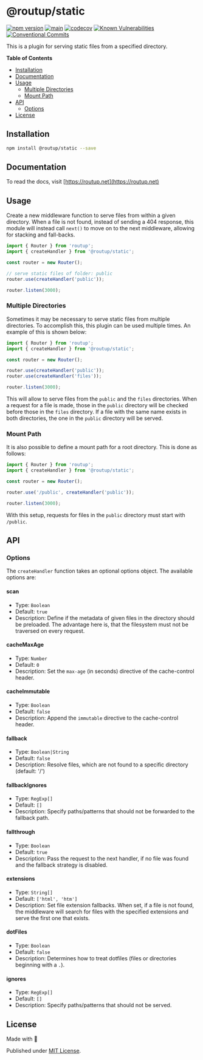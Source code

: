 # @routup/static

[![npm version](https://badge.fury.io/js/@routup%2Fstatic.svg)](https://badge.fury.io/js/@routup%2Fstatic)
[![main](https://github.com/Tada5hi/routup/actions/workflows/main.yml/badge.svg)](https://github.com/Tada5hi/routup/actions/workflows/main.yml)
[![codecov](https://codecov.io/gh/tada5hi/routup/branch/master/graph/badge.svg?token=CLIA667K6V)](https://codecov.io/gh/tada5hi/routup)
[![Known Vulnerabilities](https://snyk.io/test/github/Tada5hi/routup/badge.svg)](https://snyk.io/test/github/Tada5hi/routup)
[![Conventional Commits](https://img.shields.io/badge/Conventional%20Commits-1.0.0-%23FE5196?logo=conventionalcommits&logoColor=white)](https://conventionalcommits.org)

This is a plugin for serving static files from a specified directory.

**Table of Contents**

- [Installation](#installation)
- [Documentation](#documentation)
- [Usage](#usage)
  - [Multiple Directories](#multiple-directories)
  - [Mount Path](#mount-path)
- [API](#api)
  - [Options](#options)
- [License](#license)

## Installation

```bash
npm install @routup/static --save
```

## Documentation

To read the docs, visit [https://routup.net](https://routup.net)

## Usage

Create a new middleware function to serve files from within a given directory.
When a file is not found, instead of sending a 404 response, this module will instead call `next()` 
to move on to the next middleware, allowing for stacking and fall-backs.

```typescript
import { Router } from 'routup';
import { createHandler } from '@routup/static';

const router = new Router();

// serve static files of folder: public
router.use(createHandler('public'));

router.listen(3000);
```

### Multiple Directories

Sometimes it may be necessary to serve static files from multiple directories. 
To accomplish this, this plugin can be used multiple times.
An example of this is shown below:

```typescript
import { Router } from 'routup';
import { createHandler } from '@routup/static';

const router = new Router();

router.use(createHandler('public'));
router.use(createHandler('files'));

router.listen(3000);
```

This will allow to serve files from the `public` and the `files` directories. 
When a request for a file is made, those in the `public` directory will be checked before those in the `files` directory.
If a file with the same name exists in both directories, the one in the `public` directory will be served.

### Mount Path

It is also possible to define a mount path for a root directory. 
This is done as follows:

```typescript
import { Router } from 'routup';
import { createHandler } from '@routup/static';

const router = new Router();

router.use('/public', createHandler('public'));

router.listen(3000);
```

With this setup, requests for files in the `public` directory must start with `/public`.

## API

### Options

The `createHandler` function takes an optional options object. The available options are:

#### scan
- Type: `Boolean`<br />
- Default: `true`
- Description:
Define if the metadata of given files in the directory should be preloaded. The advantage here is,
that the filesystem must not be traversed on every request.

#### cacheMaxAge
- Type: `Number`<br />
- Default: `0`
- Description: 
Set the `max-age` (in seconds) directive of the cache-control header.

#### cacheImmutable
- Type: `Boolean`<br />
- Default: `false`
- Description:
Append the `immutable` directive to the cache-control header.

#### fallback
- Type: `Boolean|String`<br />
- Default: `false`
- Description: 
Resolve files, which are not found to a specific directory (default: '/')

#### fallbackIgnores
- Type: `RegExp[]`
- Default: `[]`
- Description:
Specify paths/patterns that should not be forwarded to the fallback path.

#### fallthrough
- Type: `Boolean`<br />
- Default: `true`
- Description:
Pass the request to the next handler, if no file was found and the fallback strategy is disabled.

#### extensions
- Type: `String[]`
- Default: `['html', 'htm']`
- Description: 
Set file extension fallbacks.
When set, if a file is not found, the middleware will search for files with the specified extensions and serve the first one that exists.

#### dotFiles
- Type: `Boolean`
- Default: `false`
- Description:
Determines how to treat dotfiles (files or directories beginning with a `.`).

#### ignores
- Type: `RegExp[]`
- Default: `[]`
- Description:
  Specify paths/patterns that should not be served.

## License

Made with 💚

Published under [MIT License](./LICENSE).
